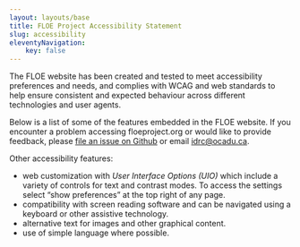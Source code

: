```yaml
---
layout: layouts/base
title: FLOE Project Accessibility Statement
slug: accessibility
eleventyNavigation:
    key: false
---
```

The FLOE website has been created and tested to meet accessibility preferences and needs, and complies with WCAG and
web standards to help ensure consistent and expected behaviour across different technologies and user agents.

Below is a list of some of the features embedded in the FLOE website. If you encounter a problem accessing
floeproject.org or would like to provide feedback, please [file an issue on Github](https://github.com/fluid-project/floeproject.org/issues/new/choose)
or email [idrc@ocadu.ca](mailto:idrc@ocadu.ca).

Other accessibility features:

* web customization with _User Interface Options (UIO)_ which include a variety of controls for text and contrast modes.
To access the settings select “show preferences” at the top right of any page.
* compatibility with screen reading software and can be navigated using a keyboard or other assistive technology.
* alternative text for images and other graphical content.
* use of simple language where possible.
